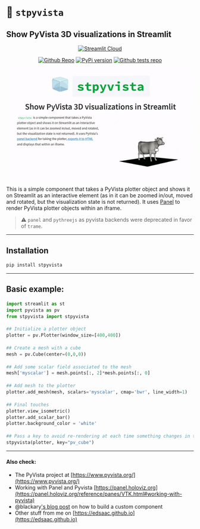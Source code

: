 # 🧊 `stpyvista`

## Show PyVista 3D visualizations in Streamlit

<center>
<a href="https://stpyvista.streamlit.app"><img alt="Streamlit Cloud" src="https://static.streamlit.io/badges/streamlit_badge_black_white.svg"></a>

<a href="https://github.com/edsaac/stpyvista"><img alt="Github Repo" src="https://img.shields.io/static/v1?label=&message=Source code&color=black&logo=github"></a> [![PyPi version](https://badgen.net/pypi/v/stpyvista/)](https://pypi.org/project/stpyvista/) <a href="https://github.com/edsaac/stpyvista-tests"><img alt="Github tests repo" src="https://img.shields.io/static/v1?label=&message=Check examples&color=black&logo=github"></a>

![howto-stpyvista|508x500, 100%](assets/stpyvista_intro.gif)

</center>

This is a simple component that takes a PyVista plotter object and shows it on Streamlit as an interactive element (as in it can be zoomed in/out, moved and rotated, but the visualization state is not returned). It uses [Panel](https://panel.holoviz.org/reference/panes/VTK.html#working-with-pyvista) to render PyVista plotter objects within an iframe.

> ⚠️ `panel` and `pythreejs` as pyvista backends were deprecated in favor of `trame`. 


******
## Installation 

```sh
pip install stpyvista
```

******

## Basic example:

```python
import streamlit as st
import pyvista as pv
from stpyvista import stpyvista

## Initialize a plotter object
plotter = pv.Plotter(window_size=[400,400])

## Create a mesh with a cube 
mesh = pv.Cube(center=(0,0,0))

## Add some scalar field associated to the mesh
mesh['myscalar'] = mesh.points[:, 2]*mesh.points[:, 0]

## Add mesh to the plotter
plotter.add_mesh(mesh, scalars='myscalar', cmap='bwr', line_width=1)

## Final touches
plotter.view_isometric()
plotter.add_scalar_bar()
plotter.background_color = 'white'

## Pass a key to avoid re-rendering at each time something changes in the page
stpyvista(plotter, key="pv_cube")
```

****

#### Also check:
* The PyVista project at [https://www.pyvista.org/](https://www.pyvista.org/)
* Working with Panel and Pyvista [https://panel.holoviz.org](https://panel.holoviz.org/reference/panes/VTK.html#working-with-pyvista)
* @blackary['s blog post](https://blog.streamlit.io/how-to-build-your-own-streamlit-component/) on how to build a custom component
* Other stuff from me on [https://edsaac.github.io](https://edsaac.github.io)
